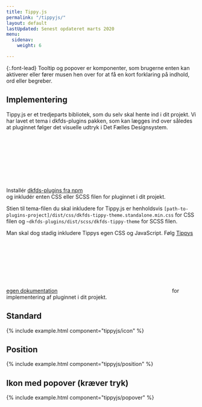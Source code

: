 ```yaml
---
title: Tippy.js
permalink: "/tippyjs/"
layout: default
lastUpdated: Senest opdateret marts 2020
menu:
  sidenav:
    weight: 6

---
```

{:.font-lead}
Tooltip og popover er komponenter, som brugerne enten kan aktiverer eller fører musen hen over for at få en kort forklaring på indhold, ord eller begreber.

## Implementering

Tippy.js er et tredjeparts bibliotek, som du selv skal hente ind i dit projekt. Vi har lavet et tema i dkfds-plugins pakken, som kan lægges ind over således at pluginnet følger det visuelle udtryk i Det Fælles Designsystem.

Installér <a href="https://www.npmjs.com/package/dkfds-plugins" class="icon-link">dkfds-plugins fra npm<svg class="icon-svg" aria-hidden="true" focusable="false"><use xlink:href="#open-in-new"></use></svg></a> og inkludér enten CSS eller SCSS filen for pluginnet i dit projekt.

Stien til tema-filen du skal inkludere for Tippy.js er henholdsvis `[path-to-plugins-project]/dist/css/dkfds-tippy-theme.standalone.min.css` for CSS filen og `~dkfds-plugins/dist/scss/dkfds-tippy-theme` for SCSS filen.

Man skal dog stadig inkludere Tippys egen CSS og JavaScript. Følg <a href="https://atomiks.github.io/tippyjs/" class="icon-link">Tippys egen dokumentation<svg class="icon-svg "><use xlink:href="#open-in-new"></use></svg></a> for implementering af pluginnet i dit projekt.

## Standard

{% include example.html component="tippyjs/icon" %}

## Position

{% include example.html component="tippyjs/position" %}

## Ikon med popover (kræver tryk)

{% include example.html component="tippyjs/popover" %}
